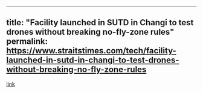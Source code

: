 
---
title: "Facility launched in SUTD in Changi to test drones without breaking no-fly-zone rules"
permalink: https://www.straitstimes.com/tech/facility-launched-in-sutd-in-changi-to-test-drones-without-breaking-no-fly-zone-rules
---
[link](https://www.straitstimes.com/tech/facility-launched-in-sutd-in-changi-to-test-drones-without-breaking-no-fly-zone-rules)


